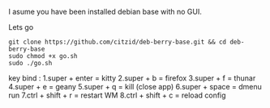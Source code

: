 I asume you have been installed debian base with no GUI.

Lets go 
  ```
  git clone https://github.com/citzid/deb-berry-base.git && cd deb-berry-base
  sudo chmod +x go.sh
  sudo ./go.sh
  ```


key bind :
1.super + enter = kitty
2.super + b = firefox
3.super + f = thunar
4.super + e = geany
5.super + q = kill (close app)
6.super + space = dmenu run
7.ctrl + shift + r = restart WM
8.ctrl + shift + c = reload config

